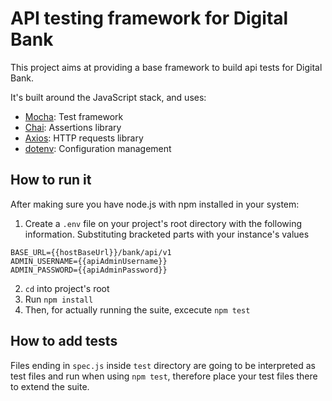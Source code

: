 # API testing framework for Digital Bank

This project aims at providing a base framework to build api tests for Digital Bank.

It's built around the JavaScript stack, and uses:

- [Mocha](https://mochajs.org/): Test framework
- [Chai](https://www.chaijs.com/): Assertions library
- [Axios](https://axios-http.com/): HTTP requests library
- [dotenv](https://github.com/motdotla/dotenv): Configuration management

## How to run it

After making sure you have node.js with npm installed in your system:

1. Create a `.env` file on your project's root directory with the following information. Substituting bracketed parts with your instance's values
```
BASE_URL={{hostBaseUrl}}/bank/api/v1
ADMIN_USERNAME={{apiAdminUsername}}
ADMIN_PASSWORD={{apiAdminPassword}}
```
2. `cd` into project's root
3. Run `npm install`
4. Then, for actually running the suite, excecute `npm test`

## How to add tests

Files ending in `spec.js` inside `test` directory are going to be interpreted as test files and run when using `npm test`, therefore place your test files there to extend the suite.
